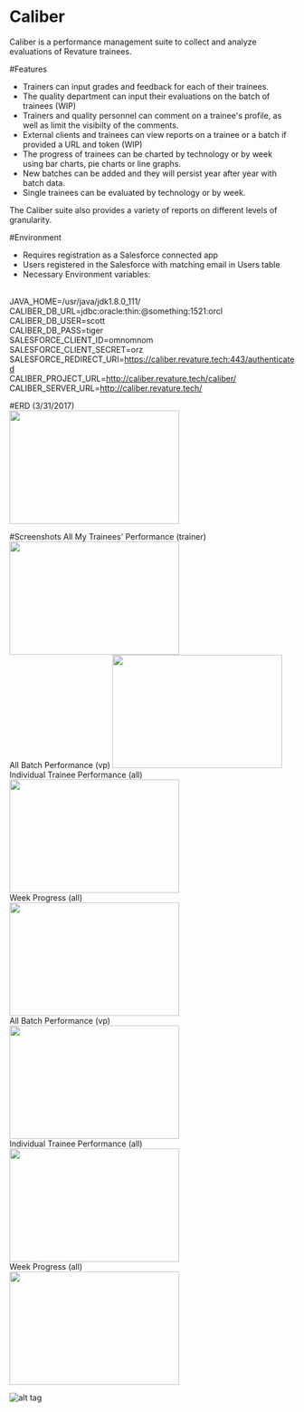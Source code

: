 # Caliber
Caliber is a performance management suite to collect and analyze evaluations of Revature trainees. 

#Features <br>
* Trainers can input grades and feedback for each of their trainees. 
* The quality department can input their evaluations on the batch of trainees (WIP)
* Trainers and quality personnel can comment on a trainee's profile, as well as limit the visibilty of the comments. 
* External clients and trainees can view reports on a trainee or a batch if provided a URL and token (WIP)
* The progress of trainees can be charted by technology or by week using bar charts, pie charts or line graphs.
* New batches can be added and they will persist year after year with batch data.
* Single trainees can be evaluated by technology or by week.

The Caliber suite also provides a variety of reports on different levels of granularity.

#Environment 
* Requires registration as a Salesforce connected app
* Users registered in the Salesforce with matching email in Users table
* Necessary Environment variables:

<br/>JAVA_HOME=/usr/java/jdk1.8.0_111/
<br/>CALIBER_DB_URL=jdbc:oracle:thin:@something:1521:orcl
<br/>CALIBER_DB_USER=scott
<br/>CALIBER_DB_PASS=tiger
<br/>SALESFORCE_CLIENT_ID=omnomnom
<br/>SALESFORCE_CLIENT_SECRET=orz
<br/>SALESFORCE_REDIRECT_URI=https://caliber.revature.tech:443/authenticated
<br/>CALIBER_PROJECT_URL=http://caliber.revature.tech/caliber/
<br/>CALIBER_SERVER_URL=http://caliber.revature.tech/

#ERD (3/31/2017)
<br/>
<img src="https://github.com/pjw6193/caliber/blob/master/images/caliber-local.png?raw=true" height="200" width="300"/>
<br/>

#Screenshots
All My Trainees' Performance (trainer)
<img src="https://github.com/pjw6193/caliber/blob/master/images/all%20batch%20chart.png?raw=true" height="200" width="300"/>
<br/>
All Batch Performance (vp)
<img src="https://github.com/pjw6193/caliber/blob/master/images/batch-performance.png?raw=true" height="200" width="300"/>
<br/>
Individual Trainee Performance (all)
<img src="https://github.com/pjw6193/caliber/blob/master/images/trainee-performance.png?raw=true" height="200" width="300"/>
<br/>
Week Progress (all)
<br/>
<img src="https://github.com/pjw6193/caliber/blob/master/images/all%20batch%20chart.png?raw=true" height="200" width="300"/>
<br/>
All Batch Performance (vp)
<br/>
<img src="https://github.com/pjw6193/caliber/blob/master/images/batch-performance.png?raw=true" height="200" width="300"/>
<br/>
Individual Trainee Performance (all)
<br/>
<img src="https://github.com/pjw6193/caliber/blob/master/images/trainee-performance.png?raw=true" height="200" width="300"/>
<br/>
Week Progress (all)
<br/>
<img src="https://github.com/pjw6193/caliber/blob/master/images/vp-week-progress.png?raw=true" height="200" width="300"/> 
<br/>

![alt tag](https://media.glassdoor.com/sqll/1266141/revature-squarelogo-1461616605672.png "Revature")
